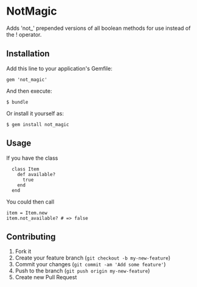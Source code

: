 # NotMagic

Adds 'not\_' prepended versions of all boolean methods for use instead of the ! operator.


## Installation

Add this line to your application's Gemfile:

    gem 'not_magic'

And then execute:

    $ bundle

Or install it yourself as:

    $ gem install not_magic

## Usage

If you have the class

      class Item
        def available?
          true
        end
      end

You could then call

    item = Item.new
    item.not_available? # => false


## Contributing

1. Fork it
2. Create your feature branch (`git checkout -b my-new-feature`)
3. Commit your changes (`git commit -am 'Add some feature'`)
4. Push to the branch (`git push origin my-new-feature`)
5. Create new Pull Request
